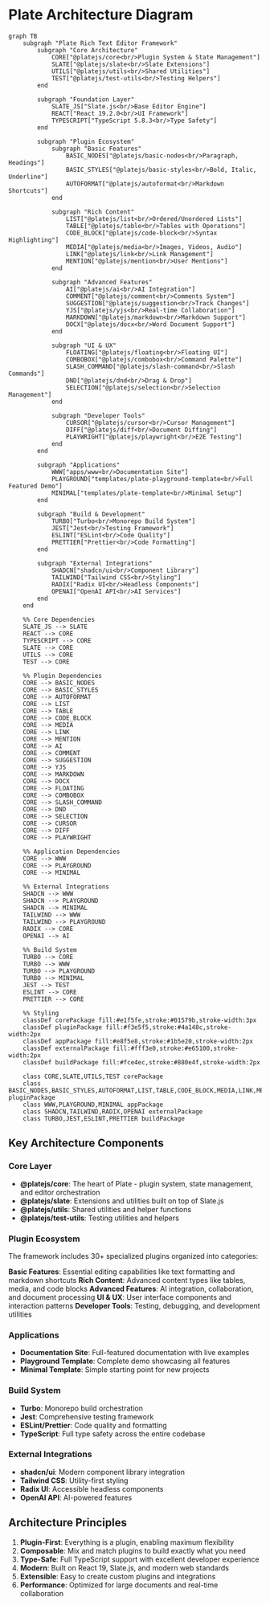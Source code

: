 # Plate Architecture Diagram

```mermaid
graph TB
    subgraph "Plate Rich Text Editor Framework"
        subgraph "Core Architecture"
            CORE["@platejs/core<br/>Plugin System & State Management"]
            SLATE["@platejs/slate<br/>Slate Extensions"]
            UTILS["@platejs/utils<br/>Shared Utilities"]
            TEST["@platejs/test-utils<br/>Testing Helpers"]
        end

        subgraph "Foundation Layer"
            SLATE_JS["Slate.js<br/>Base Editor Engine"]
            REACT["React 19.2.0<br/>UI Framework"]
            TYPESCRIPT["TypeScript 5.8.3<br/>Type Safety"]
        end

        subgraph "Plugin Ecosystem"
            subgraph "Basic Features"
                BASIC_NODES["@platejs/basic-nodes<br/>Paragraph, Headings"]
                BASIC_STYLES["@platejs/basic-styles<br/>Bold, Italic, Underline"]
                AUTOFORMAT["@platejs/autoformat<br/>Markdown Shortcuts"]
            end

            subgraph "Rich Content"
                LIST["@platejs/list<br/>Ordered/Unordered Lists"]
                TABLE["@platejs/table<br/>Tables with Operations"]
                CODE_BLOCK["@platejs/code-block<br/>Syntax Highlighting"]
                MEDIA["@platejs/media<br/>Images, Videos, Audio"]
                LINK["@platejs/link<br/>Link Management"]
                MENTION["@platejs/mention<br/>User Mentions"]
            end

            subgraph "Advanced Features"
                AI["@platejs/ai<br/>AI Integration"]
                COMMENT["@platejs/comment<br/>Comments System"]
                SUGGESTION["@platejs/suggestion<br/>Track Changes"]
                YJS["@platejs/yjs<br/>Real-time Collaboration"]
                MARKDOWN["@platejs/markdown<br/>Markdown Support"]
                DOCX["@platejs/docx<br/>Word Document Support"]
            end

            subgraph "UI & UX"
                FLOATING["@platejs/floating<br/>Floating UI"]
                COMBOBOX["@platejs/combobox<br/>Command Palette"]
                SLASH_COMMAND["@platejs/slash-command<br/>Slash Commands"]
                DND["@platejs/dnd<br/>Drag & Drop"]
                SELECTION["@platejs/selection<br/>Selection Management"]
            end

            subgraph "Developer Tools"
                CURSOR["@platejs/cursor<br/>Cursor Management"]
                DIFF["@platejs/diff<br/>Document Diffing"]
                PLAYWRIGHT["@platejs/playwright<br/>E2E Testing"]
            end
        end

        subgraph "Applications"
            WWW["apps/www<br/>Documentation Site"]
            PLAYGROUND["templates/plate-playground-template<br/>Full Featured Demo"]
            MINIMAL["templates/plate-template<br/>Minimal Setup"]
        end

        subgraph "Build & Development"
            TURBO["Turbo<br/>Monorepo Build System"]
            JEST["Jest<br/>Testing Framework"]
            ESLINT["ESLint<br/>Code Quality"]
            PRETTIER["Prettier<br/>Code Formatting"]
        end

        subgraph "External Integrations"
            SHADCN["shadcn/ui<br/>Component Library"]
            TAILWIND["Tailwind CSS<br/>Styling"]
            RADIX["Radix UI<br/>Headless Components"]
            OPENAI["OpenAI API<br/>AI Services"]
        end
    end

    %% Core Dependencies
    SLATE_JS --> SLATE
    REACT --> CORE
    TYPESCRIPT --> CORE
    SLATE --> CORE
    UTILS --> CORE
    TEST --> CORE

    %% Plugin Dependencies
    CORE --> BASIC_NODES
    CORE --> BASIC_STYLES
    CORE --> AUTOFORMAT
    CORE --> LIST
    CORE --> TABLE
    CORE --> CODE_BLOCK
    CORE --> MEDIA
    CORE --> LINK
    CORE --> MENTION
    CORE --> AI
    CORE --> COMMENT
    CORE --> SUGGESTION
    CORE --> YJS
    CORE --> MARKDOWN
    CORE --> DOCX
    CORE --> FLOATING
    CORE --> COMBOBOX
    CORE --> SLASH_COMMAND
    CORE --> DND
    CORE --> SELECTION
    CORE --> CURSOR
    CORE --> DIFF
    CORE --> PLAYWRIGHT

    %% Application Dependencies
    CORE --> WWW
    CORE --> PLAYGROUND
    CORE --> MINIMAL

    %% External Integrations
    SHADCN --> WWW
    SHADCN --> PLAYGROUND
    SHADCN --> MINIMAL
    TAILWIND --> WWW
    TAILWIND --> PLAYGROUND
    RADIX --> CORE
    OPENAI --> AI

    %% Build System
    TURBO --> CORE
    TURBO --> WWW
    TURBO --> PLAYGROUND
    TURBO --> MINIMAL
    JEST --> TEST
    ESLINT --> CORE
    PRETTIER --> CORE

    %% Styling
    classDef corePackage fill:#e1f5fe,stroke:#01579b,stroke-width:3px
    classDef pluginPackage fill:#f3e5f5,stroke:#4a148c,stroke-width:2px
    classDef appPackage fill:#e8f5e8,stroke:#1b5e20,stroke-width:2px
    classDef externalPackage fill:#fff3e0,stroke:#e65100,stroke-width:2px
    classDef buildPackage fill:#fce4ec,stroke:#880e4f,stroke-width:2px

    class CORE,SLATE,UTILS,TEST corePackage
    class BASIC_NODES,BASIC_STYLES,AUTOFORMAT,LIST,TABLE,CODE_BLOCK,MEDIA,LINK,MENTION,AI,COMMENT,SUGGESTION,YJS,MARKDOWN,DOCX,FLOATING,COMBOBOX,SLASH_COMMAND,DND,SELECTION,CURSOR,DIFF,PLAYWRIGHT pluginPackage
    class WWW,PLAYGROUND,MINIMAL appPackage
    class SHADCN,TAILWIND,RADIX,OPENAI externalPackage
    class TURBO,JEST,ESLINT,PRETTIER buildPackage
```

## Key Architecture Components

### Core Layer
- **@platejs/core**: The heart of Plate - plugin system, state management, and editor orchestration
- **@platejs/slate**: Extensions and utilities built on top of Slate.js
- **@platejs/utils**: Shared utilities and helper functions
- **@platejs/test-utils**: Testing utilities and helpers

### Plugin Ecosystem
The framework includes 30+ specialized plugins organized into categories:

**Basic Features**: Essential editing capabilities like text formatting and markdown shortcuts
**Rich Content**: Advanced content types like tables, media, and code blocks
**Advanced Features**: AI integration, collaboration, and document processing
**UI & UX**: User interface components and interaction patterns
**Developer Tools**: Testing, debugging, and development utilities

### Applications
- **Documentation Site**: Full-featured documentation with live examples
- **Playground Template**: Complete demo showcasing all features
- **Minimal Template**: Simple starting point for new projects

### Build System
- **Turbo**: Monorepo build orchestration
- **Jest**: Comprehensive testing framework
- **ESLint/Prettier**: Code quality and formatting
- **TypeScript**: Full type safety across the entire codebase

### External Integrations
- **shadcn/ui**: Modern component library integration
- **Tailwind CSS**: Utility-first styling
- **Radix UI**: Accessible headless components
- **OpenAI API**: AI-powered features

## Architecture Principles

1. **Plugin-First**: Everything is a plugin, enabling maximum flexibility
2. **Composable**: Mix and match plugins to build exactly what you need
3. **Type-Safe**: Full TypeScript support with excellent developer experience
4. **Modern**: Built on React 19, Slate.js, and modern web standards
5. **Extensible**: Easy to create custom plugins and integrations
6. **Performance**: Optimized for large documents and real-time collaboration

